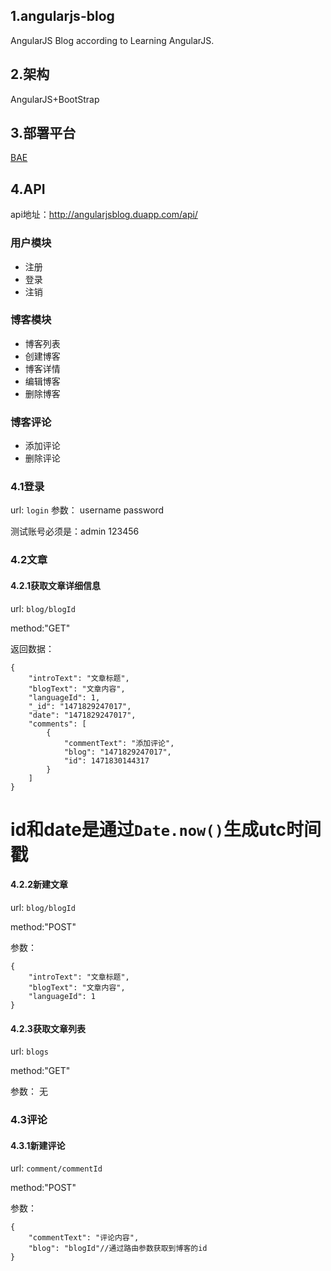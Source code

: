 ## 1.angularjs-blog
AngularJS Blog according to Learning AngularJS.

## 2.架构
AngularJS+BootStrap


## 3.部署平台
[BAE](http://cloud.baidu.com)

## 4.API

api地址：http://angularjsblog.duapp.com/api/
### 用户模块
- 注册
- 登录
- 注销

### 博客模块
- 博客列表
- 创建博客
- 博客详情
- 编辑博客
- 删除博客

### 博客评论
- 添加评论
- 删除评论


### 4.1登录
url:
`login`
参数：
username
password

测试账号必须是：admin 123456
### 4.2文章

#### 4.2.1获取文章详细信息
url:
`blog/blogId`

method:"GET"

返回数据：

```
{
    "introText": "文章标题",
    "blogText": "文章内容",
    "languageId": 1,
    "_id": "1471829247017",
    "date": "1471829247017",
    "comments": [
        {
            "commentText": "添加评论",
            "blog": "1471829247017",
            "id": 1471830144317
        }
    ]
}
```
id和date是通过`Date.now()`生成utc时间戳
===
#### 4.2.2新建文章

url:
`blog/blogId`

method:"POST"

参数：

```
{
    "introText": "文章标题",
    "blogText": "文章内容",
    "languageId": 1
}
```
#### 4.2.3获取文章列表

url:
`blogs`

method:"GET"

参数：
无

### 4.3评论
#### 4.3.1新建评论
url:
`comment/commentId`

method:"POST"

参数：

```
{
    "commentText": "评论内容",
    "blog": "blogId"//通过路由参数获取到博客的id
}
```